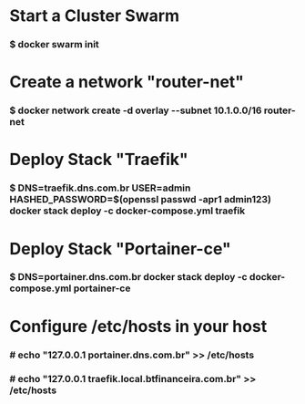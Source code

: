 
# Start a Cluster Swarm
### $ docker swarm init

# Create a network "router-net"
### $ docker network create -d overlay --subnet 10.1.0.0/16 router-net

# Deploy Stack "Traefik"
### $ DNS=traefik.dns.com.br USER=admin HASHED_PASSWORD=$(openssl passwd -apr1 admin123) docker stack deploy -c docker-compose.yml traefik

# Deploy Stack "Portainer-ce"
### $ DNS=portainer.dns.com.br docker stack deploy -c docker-compose.yml portainer-ce

# Configure /etc/hosts in your host
### # echo "127.0.0.1       portainer.dns.com.br" >> /etc/hosts
### # echo "127.0.0.1       traefik.local.btfinanceira.com.br" >> /etc/hosts
